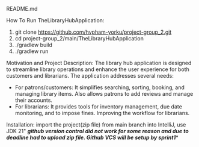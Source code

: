 README.md


How To Run TheLibraryHubApplication:
1. git clone https://github.com/hvpham-yorku/project-group_2.git
2. cd project-group_2/main/TheLibraryHubApplication
3. ./gradlew build
4. ./gradlew run

Motivation and Project Description:
The library hub application is designed to streamline library operations and enhance the user experience for both customers and librarians. The application addresses several needs:
-	For patrons/customers: It simplifies searching, sorting, booking, and managing library items. Also allows patrons to add reviews and manage their accounts.
-	For librarians: It provides tools for inventory management, due date monitoring, and to impose fines. Improving the workflow for librarians.

Installation:
import the project(zip file) from main branch into IntelliJ, use JDK 21"
***github version control did not work for some reason and due to deadline had to upload zip file. Github VCS will be setup by sprint1****
